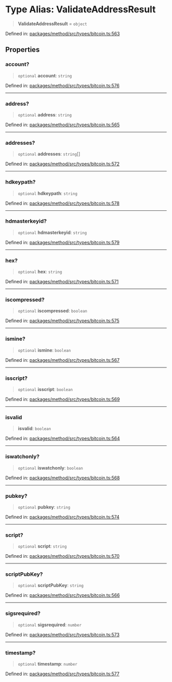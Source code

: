 # Type Alias: ValidateAddressResult

> **ValidateAddressResult** = `object`

Defined in: [packages/method/src/types/bitcoin.ts:563](https://github.com/dcdpr/did-btcr2-js/blob/4a717493e735221d072999f212891939f4de3f23/packages/method/src/types/bitcoin.ts#L563)

## Properties

### account?

> `optional` **account**: `string`

Defined in: [packages/method/src/types/bitcoin.ts:576](https://github.com/dcdpr/did-btcr2-js/blob/4a717493e735221d072999f212891939f4de3f23/packages/method/src/types/bitcoin.ts#L576)

***

### address?

> `optional` **address**: `string`

Defined in: [packages/method/src/types/bitcoin.ts:565](https://github.com/dcdpr/did-btcr2-js/blob/4a717493e735221d072999f212891939f4de3f23/packages/method/src/types/bitcoin.ts#L565)

***

### addresses?

> `optional` **addresses**: `string`[]

Defined in: [packages/method/src/types/bitcoin.ts:572](https://github.com/dcdpr/did-btcr2-js/blob/4a717493e735221d072999f212891939f4de3f23/packages/method/src/types/bitcoin.ts#L572)

***

### hdkeypath?

> `optional` **hdkeypath**: `string`

Defined in: [packages/method/src/types/bitcoin.ts:578](https://github.com/dcdpr/did-btcr2-js/blob/4a717493e735221d072999f212891939f4de3f23/packages/method/src/types/bitcoin.ts#L578)

***

### hdmasterkeyid?

> `optional` **hdmasterkeyid**: `string`

Defined in: [packages/method/src/types/bitcoin.ts:579](https://github.com/dcdpr/did-btcr2-js/blob/4a717493e735221d072999f212891939f4de3f23/packages/method/src/types/bitcoin.ts#L579)

***

### hex?

> `optional` **hex**: `string`

Defined in: [packages/method/src/types/bitcoin.ts:571](https://github.com/dcdpr/did-btcr2-js/blob/4a717493e735221d072999f212891939f4de3f23/packages/method/src/types/bitcoin.ts#L571)

***

### iscompressed?

> `optional` **iscompressed**: `boolean`

Defined in: [packages/method/src/types/bitcoin.ts:575](https://github.com/dcdpr/did-btcr2-js/blob/4a717493e735221d072999f212891939f4de3f23/packages/method/src/types/bitcoin.ts#L575)

***

### ismine?

> `optional` **ismine**: `boolean`

Defined in: [packages/method/src/types/bitcoin.ts:567](https://github.com/dcdpr/did-btcr2-js/blob/4a717493e735221d072999f212891939f4de3f23/packages/method/src/types/bitcoin.ts#L567)

***

### isscript?

> `optional` **isscript**: `boolean`

Defined in: [packages/method/src/types/bitcoin.ts:569](https://github.com/dcdpr/did-btcr2-js/blob/4a717493e735221d072999f212891939f4de3f23/packages/method/src/types/bitcoin.ts#L569)

***

### isvalid

> **isvalid**: `boolean`

Defined in: [packages/method/src/types/bitcoin.ts:564](https://github.com/dcdpr/did-btcr2-js/blob/4a717493e735221d072999f212891939f4de3f23/packages/method/src/types/bitcoin.ts#L564)

***

### iswatchonly?

> `optional` **iswatchonly**: `boolean`

Defined in: [packages/method/src/types/bitcoin.ts:568](https://github.com/dcdpr/did-btcr2-js/blob/4a717493e735221d072999f212891939f4de3f23/packages/method/src/types/bitcoin.ts#L568)

***

### pubkey?

> `optional` **pubkey**: `string`

Defined in: [packages/method/src/types/bitcoin.ts:574](https://github.com/dcdpr/did-btcr2-js/blob/4a717493e735221d072999f212891939f4de3f23/packages/method/src/types/bitcoin.ts#L574)

***

### script?

> `optional` **script**: `string`

Defined in: [packages/method/src/types/bitcoin.ts:570](https://github.com/dcdpr/did-btcr2-js/blob/4a717493e735221d072999f212891939f4de3f23/packages/method/src/types/bitcoin.ts#L570)

***

### scriptPubKey?

> `optional` **scriptPubKey**: `string`

Defined in: [packages/method/src/types/bitcoin.ts:566](https://github.com/dcdpr/did-btcr2-js/blob/4a717493e735221d072999f212891939f4de3f23/packages/method/src/types/bitcoin.ts#L566)

***

### sigsrequired?

> `optional` **sigsrequired**: `number`

Defined in: [packages/method/src/types/bitcoin.ts:573](https://github.com/dcdpr/did-btcr2-js/blob/4a717493e735221d072999f212891939f4de3f23/packages/method/src/types/bitcoin.ts#L573)

***

### timestamp?

> `optional` **timestamp**: `number`

Defined in: [packages/method/src/types/bitcoin.ts:577](https://github.com/dcdpr/did-btcr2-js/blob/4a717493e735221d072999f212891939f4de3f23/packages/method/src/types/bitcoin.ts#L577)
